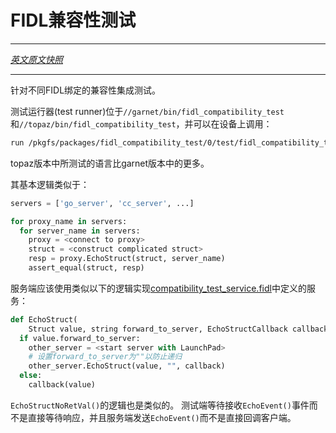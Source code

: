 <!-- # FIDL compatibility test -->
# FIDL兼容性测试
---

[*英文原文快照*](https://github.com/fuchsia-mirror/garnet/blob/a01c3dcf48592790417b2f8bf4576675957399b7/public/lib/fidl/compatibility_test/README.md)

---
<!-- An integration test for compatability of different FIDL bindings. -->
针对不同FIDL绑定的兼容性集成测试。

<!-- The test runner is at `//garnet/bin/fidl_compatibility_test` and
`//topaz/bin/fidl_compatibility_test` and can be invoked on device with: -->
测试运行器(test runner)位于`//garnet/bin/fidl_compatibility_test`和`//topaz/bin/fidl_compatibility_test`，并可以在设备上调用：
```sh
run /pkgfs/packages/fidl_compatibility_test/0/test/fidl_compatibility_test
```

<!-- The version in topaz tests more languages than the version in garnet. -->
topaz版本中所测试的语言比garnet版本中的更多。

<!-- The basic logic is along the lines of: -->
其基本逻辑类似于：
```python
servers = ['go_server', 'cc_server', ...]

for proxy_name in servers:
  for server_name in servers:
    proxy = <connect to proxy>
    struct = <construct complicated struct>
    resp = proxy.EchoStruct(struct, server_name)
    assert_equal(struct, resp)
```

<!-- Servers should implement the service defined in
[compatibility_test_service.fidl](compatibility_test_service.fidl) with logic
along the lines of: -->

服务端应该使用类似以下的逻辑实现[compatibility_test_service.fidl](compatibility_test_service.fidl)中定义的服务：

<!-- ```python
def EchoStruct(
    Struct value, string forward_to_server, EchoStructCallback callback):
  if value.forward_to_server:
    other_server = <start server with LaunchPad>
    # set forward_to_server to "" to prevent recursion
    other_server.EchoStruct(value, "", callback)
  else:
    callback(value)
``` -->
```python
def EchoStruct(
    Struct value, string forward_to_server, EchoStructCallback callback):
  if value.forward_to_server:
    other_server = <start server with LaunchPad>
    # 设置forward_to_server为""以防止递归
    other_server.EchoStruct(value, "", callback)
  else:
    callback(value)
```
<!-- The logic for `EchoStructNoRetVal()` is similar. Instead of waiting for a
response directly, the test waits to recieve an `EchoEvent()`. And instead of
calling the client back directly, the server sends the `EchoEvent()`. -->
`EchoStructNoRetVal()`的逻辑也是类似的。 
测试端等待接收`EchoEvent()`事件而不是直接等待响应，并且服务端发送`EchoEvent()`而不是直接回调客户端。
